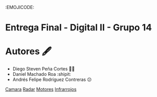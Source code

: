 :EMOJICODE:
# Entrega Final - Digital II - Grupo 14


# Autores :fountain_pen:
- Diego Steven Peña Cortes :mechanic:
- Daniel Machado Roa :shipit:
- Andrés Felipe Rodríguez Contreras :confused:
 
[Camara](w07_entrega-_final-grupo14/Camara.md )
[Radar](w07_entrega-_final-grupo14/Camara.md )
[Motores](w07_entrega-_final-grupo14/Camara.md )
[Infrarrojos](w07_entrega-_final-grupo14/Camara.md )

